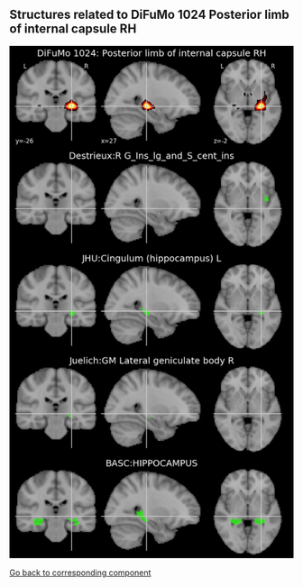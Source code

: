 


## Structures related to DiFuMo 1024 Posterior limb of internal capsule RH

![392](392.jpg "Structures related to DiFuMo 1024 Posterior limb of internal capsule RH")

[Go back to corresponding component](https://parietal-inria.github.io/DiFuMo/1024/html/392.html)